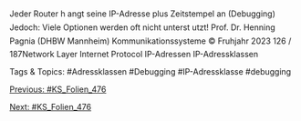Jeder Router h angt seine IP-Adresse plus Zeitstempel an (Debugging)
Jedoch: Viele Optionen werden oft nicht unterst utzt!
Prof. Dr. Henning Pagnia (DHBW Mannheim) Kommunikationssysteme © Fruhjahr 2023 126 / 187Network Layer Internet Protocol
IP-Adressen
IP-Adressklassen

   Tags & Topics:
   #Adressklassen
   #Debugging
   #IP-Adressklasse
   #debugging

[Previous: #KS_Folien_476](KS_Folien_476.md)

[Next: #KS_Folien_476](KS_Folien_476.md)